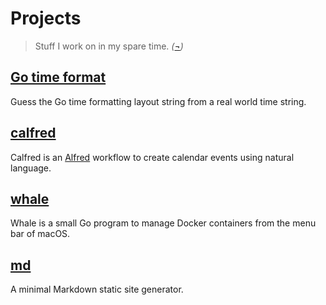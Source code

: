 # Projects

> Stuff I work on in my spare time. _([¬](https://github.com/ruggi))_

## [Go time format](https://plausible.io/gotimefmt.vercel.app)

Guess the Go time formatting layout string from a real world time string.

## [calfred](https://github.com/ruggi/calfred)

Calfred is an [Alfred](https://alfredapp.com) workflow to create calendar events using natural language.

## [whale](https://github.com/ruggi/whale)

Whale is a small Go program to manage Docker containers from the menu bar of macOS.

## [md](https://github.com/ruggi/md)

A minimal Markdown static site generator.
